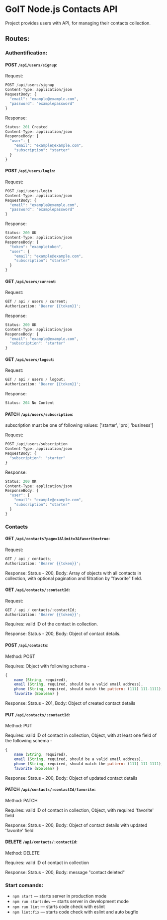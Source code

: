 # GoIT Node.js Contacts API

Project provides users with API, for managing their contacts collection.

## Routes:

### Authentification:

#### POST `/api/users/signup`:

Request:

```javascript
POST /api/users/signup
Content-Type: application/json
RequestBody: {
  "email": "example@example.com",
  "password": "examplepassword"
}
```

Response:

```javascript
Status: 201 Created
Content-Type: application/json
ResponseBody: {
  "user": {
    "email": "example@example.com",
    "subscription": "starter"
  }
}
```

#### POST `/api/users/login`:

Request:

```javascript
POST /api/users/login
Content-Type: application/json
RequestBody: {
  "email": "example@example.com",
  "password": "examplepassword"
}
```

Response:

```javascript
Status: 200 OK
Content-Type: application/json
ResponseBody: {
  "token": "exampletoken",
  "user": {
    "email": "example@example.com",
    "subscription": "starter"
  }
}
```

#### GET `/api/users/current`:

Request:

```javascript
GET / api / users / current;
Authorization: 'Bearer {{token}}';
```

Response:

```javascript
Status: 200 OK
Content-Type: application/json
ResponseBody: {
  "email": "example@example.com",
  "subscription": "starter"
}
```

#### GET `/api/users/logout`:

Request:

```javascript
GET / api / users / logout;
Authorization: 'Bearer {{token}}';
```

Response:

```javascript
Status: 204 No Content
```

#### PATCH `/api/users/subscription`:

subscription must be one of following values: ['starter', 'pro', 'business']

Request:

```javascript
POST /api/users/subscription
Content-Type: application/json
RequestBody: {
  "subscription": "starter"
}
```

Response:

```javascript
Status: 200 OK
Content-Type: application/json
ResponseBody: {
  "user": {
    "email": "example@example.com",
    "subscription": "starter"
  }
}
```

### Contacts

#### GET `/api/contacts?page=1&limit=3&favorite=true`:

Request:

```javascript
GET / api / contacts;
Authorization: 'Bearer {{token}}';
```

Response: Status - 200, Body: Array of objects with all contacts in collection, with optional
pagination and filtration by "favorite" field.

#### GET `/api/contacts/:contactId`:

Request:

```javascript
GET / api / contacts/:contactId;
Authorization: 'Bearer {{token}}';
```

Requires: valid ID of the contact in collection.

Response: Status - 200, Body: Object of contact details.

#### POST `/api/contacts`:

Method: POST

Requires: Object with following schema -

```javascript
{
    name (String, required),
    email (String, required, should be a valid email address),
    phone (String, required, should match the pattern: (111) 111-1111),
    favorite (Boolean) }
```

Response: Status - 201, Body: Object of created contact details

#### PUT `/api/contacts/:contactId`:

Method: PUT

Requires: valid ID of contact in collection, Object, with at least one field of the following
schema -

```javascript
{
    name (String, required),
    email (String, required, should be a valid email address),
    phone (String, required, should match the pattern: (111) 111-1111),
    favorite (Boolean) }
```

Response: Status - 200, Body: Object of updated contact details

#### PATCH `/api/contacts/:contactId/favorite`:

Method: PATCH

Requires: valid ID of contact in collection, Object, with required 'favorite' field

Response: Status - 200, Body: Object of contact details with updated 'favorite' field

#### DELETE `/api/contacts/:contactId`:

Method: DELETE

Requires: valid ID of contact in collection

Response: Status - 200, Body: message "contact deleted"

### Start comands:

- `npm start` &mdash; starts server in production mode
- `npm run start:dev` &mdash; starts server in development mode
- `npm run lint` &mdash; starts code check with eslint
- `npm lint:fix` &mdash; starts code check with eslint and auto bugfix
